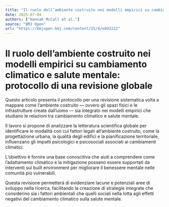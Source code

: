 ```yaml
---
title: "Il ruolo dell’ambiente costruito nei modelli empirici su cambiamento climatico e salute mentale: protocollo di una revisione globale"
date: 2025-07-04
authors: ["Hannah McCall et al."]
source: "BMJ Open"
url: "https://bmjopen.bmj.com/content/15/4/e093222"
---
```


# Il ruolo dell’ambiente costruito nei modelli empirici su cambiamento climatico e salute mentale: protocollo di una revisione globale

Questo articolo presenta il protocollo per una revisione sistematica volta a mappare come l’ambiente costruito — ovvero gli spazi fisici e le infrastrutture create dall’uomo — sia integrato nei modelli empirici che studiano le relazioni tra cambiamento climatico e salute mentale.

Il lavoro si propone di analizzare la letteratura scientifica globale per identificare le modalità con cui fattori legati all’ambiente costruito, come la progettazione urbana, la qualità degli edifici e la pianificazione territoriale, influenzano gli impatti psicologici e psicosociali associati ai cambiamenti climatici.

L’obiettivo è fornire una base conoscitiva che aiuti a comprendere come l’adattamento climatico e la mitigazione possano essere supportati da interventi sul built environment per migliorare il benessere mentale nelle comunità più vulnerabili.

Questa revisione permetterà di evidenziare lacune e potenziali aree di sviluppo nella ricerca, facilitando la creazione di strategie integrate che considerino sia i fattori ambientali che quelli sociali nella lotta agli effetti negativi del cambiamento climatico sulla salute mentale.
